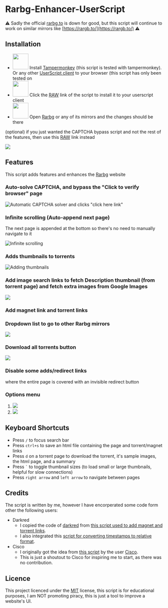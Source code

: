 # Rarbg-Enhancer-UserScript

⚠ Sadly the official [rarbg.to](https://rarbg.to) is down for good, but this script will continue to work on similar mirrors like [https://rargb.to/](https://rargb.to/) ⚠

## Installation

- <a href="https://tampermonkey.net/"><img src="icons/tampermonkey_logo.png" style="width: 50px"></a> Install [Tampermonkey](https://tampermonkey.net/) (this script is tested with tampermonkey). Or any other [UserScript client](https://www.greasyfork.org/) to your browser (this script has only been tested on
- <a href="https://github.com/buzamahmooza/Rarbg-Enhancer-UserScript/raw/master/Rarbg-Enhancer-UserScript.user.js"><img src="icons/download_button.png" style="width: 50px"></a> Click the [RAW](https://github.com/buzamahmooza/Rarbg-Enhancer-UserScript/raw/master/Rarbg-Enhancer-UserScript.user.js) link of the script to install it to your userscript client
- <a href="https://rargb.to/"><img src="icons/RARBG_Logo.png" style="width: 50px"></a> Open [Rarbg](https://rargb.to/) or any of its mirrors and the changes should be there

(optional)
if you just wanted the CAPTCHA bypass script and not the rest of the features, then use this [RAW](https://github.com/buzamahmooza/Rarbg-Enhancer-UserScript/raw/master/Rarbg-CAPTCHA-solver.user.js) link instead

![](screenshots/Screenshot_Rarbg_general.png)

## Features

This script adds features and enhances the [Rarbg](https://rargb.to/) website

### Auto-solve CAPTCHA, and bypass the "Click to verify browser" page
  ![Automatic CAPTCHA solver and clicks "click here link"](screenshots/Screenshot_auto-captcha.gif)
### Infinite scrolling (Auto-append next page)
  The next page is appended at the bottom so there's no need to manually navigate to it

  ![Infinite scrolling](screenshots/infinit-scroll.gif)
### Adds thumbnails to torrents
  ![Adding thumbnails](screenshots/Screenshot_thumbnails-before-after.gif)
### Add image search links to fetch Description thumbnail (from torrent page) and fetch extra images from Google Images
  ![](screenshots/extra_thumbnails.gif)
### Add magnet link and torrent links
### Dropdown list to go to other Rarbg mirrors
  ![](screenshots/Screenshot_Rarbg_mirrorDropdown.png)
### Download all torrents button
  ![](screenshots/Screenshot_Rarbg_download_all_torrents.png)
### Disable some adds/redirect links

where the entire page is covered with an invisible redirect button

### Options menu
  1. ![](screenshots/options_button.png)
  2. ![](screenshots/rarbg-options-page.png)

## Keyboard Shortcuts

- Press ```/``` to focus search bar
- Press ```ctrl+s``` to save an html file containing the page and torrent/magnet links
- Press ```d``` on a torrent page to download the torrent, it's sample images, the html page, and a summary
- Press ``` ` ``` to toggle thumbnail sizes (to load small or large thumbnails, helpful for slow connections)
- Press ```right arrow``` and ```left arrow``` to navigate between pages

## Credits

The script is written by me, however I have encorperated some code form other the following users:

- Darkred
  - I copied the code of [darkred](https://greasyfork.org/en/users/2160-darkred) from [this script used to add magnet and torrent links](https://greasyfork.org/scripts/23493-rarbg-torrent-and-magnet-links/code).
  - I also integrated this [script for converting timestamps to relative format](https://greasyfork.org/scripts/21550-rarbg-convert-torrent-timestamps-to-relative-format).
- Cisco
  - I originally got the idea from [this script](https://greasyfork.org/en/scripts/12648-rarbg-add-magnet-link) by the user [Cisco](https://greasyfork.org/en/users/16455-cisco).
  - This is just a shoutout to Cisco for inspiring me to start, as there was no contribution.

## Licence

This project licenced under the [MIT](LICENSE) license, this script is for educational purposes, I am NOT promoting piracy, this is just a tool to improve a website's UI.
